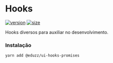 # Hooks

[![version](https://img.shields.io/npm/v/@eduzz/ui-hooks-promises)](https://www.npmjs.com/package/@eduzz/ui-hooks-promises)
[![size](https://img.shields.io/bundlephobia/min/@eduzz/ui-hooks-promises)](https://www.npmjs.com/package/@eduzz/ui-hooks-promises)

Hooks diversos para auxiliar no desenvolvimento.

### Instalação

```bash
yarn add @eduzz/ui-hooks-promises
```
